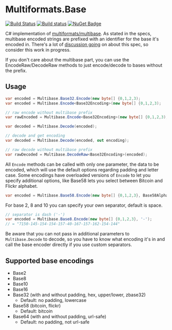 # Multiformats.Base

[![Build Status](https://travis-ci.org/tabrath/cs-multibase.svg?branch=master)](https://travis-ci.org/tabrath/cs-multibase)
[![Build status](https://ci.appveyor.com/api/projects/status/w93pidw0npmvn5g4?svg=true)](https://ci.appveyor.com/project/tabrath/cs-multibase)
[![NuGet Badge](https://buildstats.info/nuget/Multiformats.Base)](https://www.nuget.org/packages/Multiformats.Base/)

C# implementation of [multiformats/multibase](https://github.com/multiformats/multibase). As stated in the specs, multibase encoded strings are prefixed with an identifier for the base it's encoded in. There's a lot of [discussion going](https://github.com/multiformats/multibase/issues) on about this spec, so consider this work in progress.

If you don't care about the multibase part, you can use the EncodeRaw/DecodeRaw methods to just encode/decode to bases without the prefix.

## Usage
``` cs
var encoded = Multibase.Base32.Encode(new byte[] {0,1,2,3);
var encoded = Multibase.Encode<Base32Encoding>(new byte[] {0,1,2,3);

// raw encode without multibase prefix
var rawEncoded = Multibase.Encode<Base32Encoding>(new byte[] {0,1,2,3);

var decoded = Multibase.Decode(encoded);

// decode and get encoding
var decoded = Multibase.Decode(encoded, out encoding);

// raw decode without multibase prefix
var rawDecoded = Multibase.DecodeRaw<Base32Encoding>(encoded);
```

All `Encode` methods can be called with only one parameter, the data to be encoded, which will use the default options regarding padding and letter case.
Some encodings have overloaded versions of `Encode` to let you specify additional options, like Base58 lets you select between Bitcoin and Flickr alphabet.

``` cs
var encoded = Multibase.Base58.Encode(new byte[] {0,1,2,3}, Base58Alphabet.Flickr);
```

For base 2, 8 and 10 you can specify your own separator, default is space.

``` cs
// separator is dash ('-')
var encoded = Multibase.Base8.Encode(new byte[] {0,1,2,3}, '-');
// = "7150-145-154-154-157-40-167-157-162-154-144"
```

Be aware that you can not pass in additional parameters to `Multibase.Decode` to decode, so you have to know what encoding it's in and call the base encoder directly if you use custom separators.

## Supported base encodings

* Base2
* Base8
* Base10
* Base16
* Base32 (with and without padding, hex, upper/lower, zbase32)
  * Default: no padding, lowercase
* Base58 (bitcoin, flickr)
  * Default: bitcoin
* Base64 (with and without padding, url-safe)
  * Default: no padding, not url-safe
